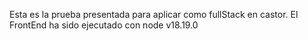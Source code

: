 Esta es la prueba presentada para aplicar como fullStack en castor. El FrontEnd ha sido ejecutado con node v18.19.0
